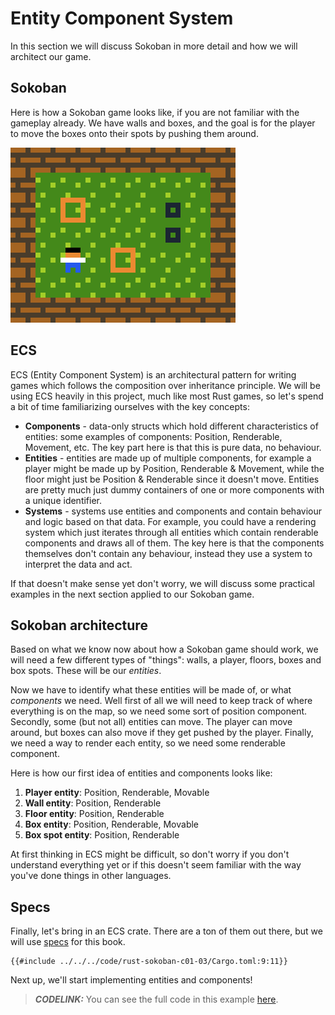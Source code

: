# Entity Component System

In this section we will discuss Sokoban in more detail and how we will architect our game.

## Sokoban
Here is how a Sokoban game looks like, if you are not familiar with the gameplay already. We have walls and boxes, and the goal is for the player to move the boxes onto their spots by pushing them around.

![Sokoban play](./images/sokoban.gif)

## ECS
ECS (Entity Component System) is an architectural pattern for writing games which follows the composition over inheritance principle. We will be using ECS heavily in this project, much like most Rust games, so let's spend a bit of time familiarizing ourselves with the key concepts:
* **Components** - data-only structs which hold different characteristics of entities: some examples of components: Position, Renderable, Movement, etc. The key part here is that this is pure data, no behaviour.
* **Entities** - entities are made up of multiple components, for example a player might be made up by Position, Renderable & Movement, while the floor might just be Position & Renderable since it doesn't move. Entities are pretty much just dummy containers of one or more components with a unique identifier.
* **Systems** - systems use entities and components and contain behaviour and logic based on that data. For example, you could have a rendering system which just iterates through all entities which contain renderable components and draws all of them. The key here is that the components themselves don't contain any behaviour, instead they use a system to interpret the data and act.

If that doesn't make sense yet don't worry, we will discuss some practical examples in the next section applied to our Sokoban game.


## Sokoban architecture
Based on what we know now about how a Sokoban game should work, we will need a few different types of "things": walls, a player, floors, boxes and box spots. These will be our *entities*.

Now we have to identify what these entities will be made of, or what *components* we need. Well first of all we will need to keep track of where everything is on the map, so we need some sort of position component. Secondly, some (but not all) entities can move. The player can move around, but boxes can also move if they get pushed by the player. Finally, we need a way to render each entity, so we need some renderable component.

Here is how our first idea of entities and components looks like:
1. **Player entity**: Position, Renderable, Movable
1. **Wall entity**: Position, Renderable
1. **Floor entity**: Position, Renderable
1. **Box entity**: Position, Renderable, Movable
1. **Box spot entity**: Position, Renderable

At first thinking in ECS might be difficult, so don't worry if you don't understand everything yet or if this doesn't seem familiar with the way you've done things in other languages.

## Specs
Finally, let's bring in an ECS crate. There are a ton of them out there, but we will use [specs](https://specs.amethyst.rs/docs/tutorials/) for this book.

```
{{#include ../../../code/rust-sokoban-c01-03/Cargo.toml:9:11}}
```

Next up, we'll start implementing entities and components!

> **_CODELINK:_**  You can see the full code in this example [here](https://github.com/iolivia/rust-sokoban/tree/master/code/rust-sokoban-c01-03).
